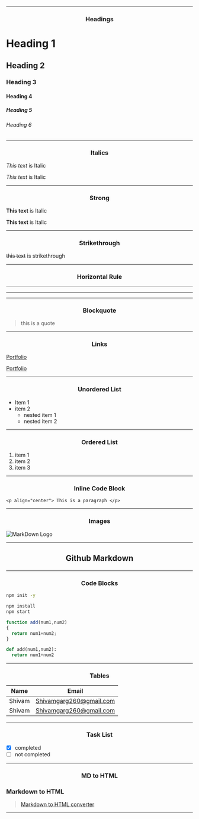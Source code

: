 <!-- Headings -->

---
### <p align="center">Headings</p>


# Heading 1

## Heading 2

### Heading 3

#### Heading 4

##### Heading 5

###### Heading 6


<!-- Italics -->
___
### <p align="center">Italics</p>
*This text* is Italic

_This text_ is Italic

<!-- Strong -->
___
### <p align="center">Strong</p>
**This text** is Italic

__This text__ is Italic


<!-- Strikethrough -->
___
### <p align="center">Strikethrough</p>
~~this text~~ is strikethrough

<!-- Horizontal Rule -->
___
### <p align="center">Horizontal Rule</p>
---
___

<!-- Blockquote -->
___
### <p align="center">Blockquote</p>
>this is a quote

<!-- Links -->
___
### <p align="center">Links</p>
[Portfolio](https://shivamgarg.co/index.html)

[Portfolio](https://shivamgarg.co/index.html "My Portfolio")  


<!-- UL(unordered list) -->
___
### <p align="center">Unordered List</p>
* Item 1
* item 2
    * nested item 1
    * nested item 2

<!-- Ordered List -->
___
### <p align="center">Ordered List</p>
1. item 1
1. item 2
1. item 3

<!-- Inline code block -->
___
### <p align="center">Inline Code Block</p>
`<p align="center"> This is a paragraph </p>`

<!-- Images -->
___
### <p align="center">Images</p>
![MarkDown Logo](https://markdown-here.com/img/icon256.png)

<!-- GitHub Markdown -->

___
## <p align="center">Github Markdown</p>


<!-- Code Blocks -->
___
### <p align="center">Code Blocks</p>
```bash
npm init -y

npm install
npm start
```
```javascript
function add(num1,num2)
{
  return num1+num2;
}
```

```python
def add(num1,num2):
  return num1+num2
```

<!-- Tables -->
___
### <p align="center">Tables</p>
|Name|Email|
|-|-|
|Shivam|Shivamgarg260@gmail.com|
|Shivam|Shivamgarg260@gmail.com|

<!-- Task List -->
___
### <p align="center">Task List</p>
* [x] completed
* [ ] not completed

<!-- markdown to html converter -->
___
### <p align="center">MD to HTML</p>
### Markdown to HTML
>[Markdown to HTML converter](https://markdowntohtml.com)
---